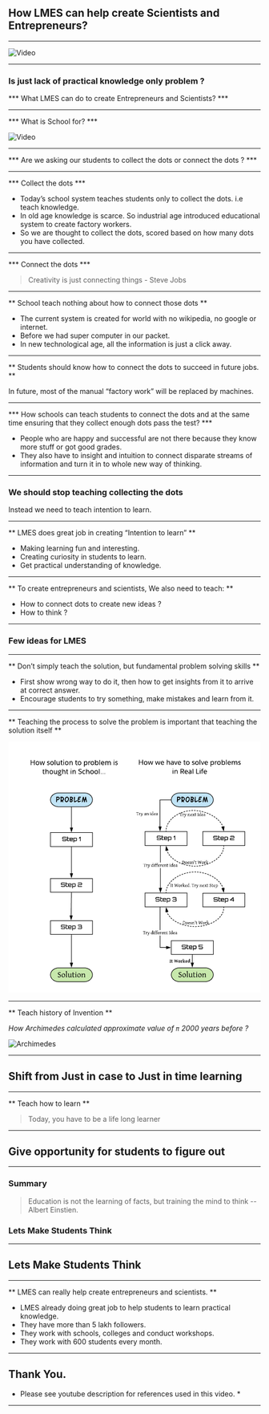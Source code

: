 ## How LMES can help create Scientists and Entrepreneurs?

---

![Video](https://www.youtube.com/embed/Nq_iXullRLw)

---

### Is just lack of practical knowledge only problem ? 


*** What LMES can do to create Entrepreneurs and Scientists? ***

---

*** What is School for? ***

![Video](https://www.youtube.com/embed/sXpbONjV1Jc)

---

*** Are we asking our students to collect the dots or connect the dots ? ***

---

*** Collect the dots ***

* Today’s school system teaches students only to collect the dots. i.e teach knowledge.
* In old age knowledge is scarce. So industrial age introduced educational system to create factory workers.
* So we are thought to collect the dots, scored based on how many dots you have collected.


---

*** Connect the dots ***

>  Creativity is just connecting things - Steve Jobs

---

** School teach nothing about how to connect those dots **

* The current system is created for world with no wikipedia, no google or internet.
* Before we had super computer in our packet.
* In new technological age, all the information is just a click away.

---

** Students should know how to connect the dots to succeed in future jobs. **

In future, most of the manual “factory work” will be replaced by machines.

---

*** How schools can teach students to connect the dots and at the same time ensuring that they collect enough dots pass the test? ***

* People who are happy and successful are not there because they know more stuff or got good grades.
* They also have to insight and intuition to connect disparate streams of information and turn it in to whole new way of thinking.

---

### We should stop teaching collecting the dots

Instead we need to teach intention to learn.

---

** LMES does great job in creating “Intention to learn” **

* Making learning fun and interesting.
* Creating curiosity in students to learn.
* Get practical understanding of knowledge.

---

** To create entrepreneurs and scientists, We also need to teach: **

* How to connect dots to create new ideas ? 
* How to think ? 

---

### Few ideas for LMES

---

** Don’t simply teach the solution, but fundamental problem solving skills **

* First show wrong way to do it, then how to get insights from it to arrive at correct answer.
* Encourage students to try something, make mistakes and learn from it.

---

** Teaching the process to solve the problem is important that teaching the solution itself **

<img src="assets/image/prob-solving.png" alt="Problem solving" width="600px" height="500px">

---

** Teach history of Invention **

*How Archimedes calculated approximate value of `π` 2000 years before ?* 

![Archimedes](https://cdn-images-1.medium.com/max/1600/1*piVj4NEUtHQSTPH5BXb9_A.gif)

---

## Shift from Just in case to Just in time learning

---

** Teach how to learn **

> Today, you have to be a life long learner 

---

## Give opportunity for students to figure out

---

### Summary ##

> Education is not the learning of facts, but training the mind to think -- Albert Einstien.

### Lets Make Students Think

---

## Lets Make Students Think

---

** LMES can really help create entrepreneurs and scientists. **

* LMES already doing great job to help students to learn practical knowledge. 
* They have more than 5 lakh followers. 
* They work with schools, colleges and conduct workshops. 
* They work with 600 students every month.

---

## Thank You.

* Please see youtube description for references used in this video. *

---



